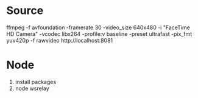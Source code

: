 # Source

ffmpeg -f avfoundation -framerate 30 -video_size 640x480 -i "FaceTime HD Camera" -vcodec libx264 -profile:v baseline -preset ultrafast -pix_fmt yuv420p -f rawvideo http://localhost:8081

# Node

1. install packages
2. node wsrelay
